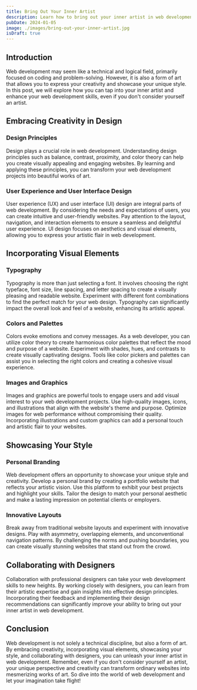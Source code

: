 ```yaml
---
title: Bring Out Your Inner Artist
description: Learn how to bring out your inner artist in web development—even if you don’t think about yourself as an artist.
pubDate: 2024-01-05
image: ./images/bring-out-your-inner-artist.jpg
isDraft: true
---
```


## Introduction

Web development may seem like a technical and logical field, primarily focused on coding and problem-solving. However, it is also a form of art that allows you to express your creativity and showcase your unique style. In this post, we will explore how you can tap into your inner artist and enhance your web development skills, even if you don't consider yourself an artist.

## Embracing Creativity in Design

### Design Principles

Design plays a crucial role in web development. Understanding design principles such as balance, contrast, proximity, and color theory can help you create visually appealing and engaging websites. By learning and applying these principles, you can transform your web development projects into beautiful works of art.

### User Experience and User Interface Design

User experience (UX) and user interface (UI) design are integral parts of web development. By considering the needs and expectations of users, you can create intuitive and user-friendly websites. Pay attention to the layout, navigation, and interaction elements to ensure a seamless and delightful user experience. UI design focuses on aesthetics and visual elements, allowing you to express your artistic flair in web development.

## Incorporating Visual Elements

### Typography

Typography is more than just selecting a font. It involves choosing the right typeface, font size, line spacing, and letter spacing to create a visually pleasing and readable website. Experiment with different font combinations to find the perfect match for your web design. Typography can significantly impact the overall look and feel of a website, enhancing its artistic appeal.

### Colors and Palettes

Colors evoke emotions and convey messages. As a web developer, you can utilize color theory to create harmonious color palettes that reflect the mood and purpose of a website. Experiment with shades, hues, and contrasts to create visually captivating designs. Tools like color pickers and palettes can assist you in selecting the right colors and creating a cohesive visual experience.

### Images and Graphics

Images and graphics are powerful tools to engage users and add visual interest to your web development projects. Use high-quality images, icons, and illustrations that align with the website's theme and purpose. Optimize images for web performance without compromising their quality. Incorporating illustrations and custom graphics can add a personal touch and artistic flair to your websites.

## Showcasing Your Style

### Personal Branding

Web development offers an opportunity to showcase your unique style and creativity. Develop a personal brand by creating a portfolio website that reflects your artistic vision. Use this platform to exhibit your best projects and highlight your skills. Tailor the design to match your personal aesthetic and make a lasting impression on potential clients or employers.

### Innovative Layouts

Break away from traditional website layouts and experiment with innovative designs. Play with asymmetry, overlapping elements, and unconventional navigation patterns. By challenging the norms and pushing boundaries, you can create visually stunning websites that stand out from the crowd.

## Collaborating with Designers

Collaboration with professional designers can take your web development skills to new heights. By working closely with designers, you can learn from their artistic expertise and gain insights into effective design principles. Incorporating their feedback and implementing their design recommendations can significantly improve your ability to bring out your inner artist in web development.

## Conclusion

Web development is not solely a technical discipline, but also a form of art. By embracing creativity, incorporating visual elements, showcasing your style, and collaborating with designers, you can unleash your inner artist in web development. Remember, even if you don't consider yourself an artist, your unique perspective and creativity can transform ordinary websites into mesmerizing works of art. So dive into the world of web development and let your imagination take flight!
